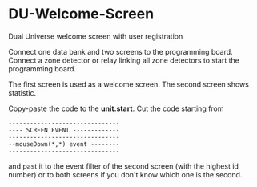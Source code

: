 # DU-Welcome-Screen
Dual Universe welcome screen with user registration

Connect one data bank and two screens to the programming board.
Connect a zone detector or relay linking all zone detectors to start the programming board.

The first screen is used as a welcome screen.
The second screen shows statistic.

Copy-paste the code to the **unit.start**.
Cut the code starting from
```
-------------------------------
---- SCREEN EVENT -------------
-------------------------------
--mouseDown(*,*) event --------
-------------------------------
```
and past it to the event filter of the second screen (with the highest id number) or to both screens if you don't know which one is the second.

